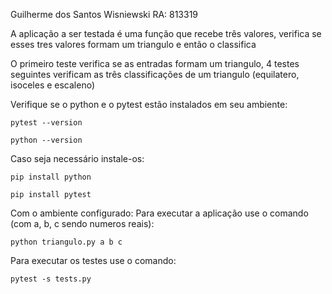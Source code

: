 Guilherme dos Santos Wisniewski RA: 813319

A aplicação a ser testada é uma função que recebe três valores, 
verifica se esses tres valores formam um triangulo e então o classifica

O primeiro teste verifica se as entradas formam um triangulo,
4 testes seguintes verificam as três classificações de um triangulo (equilatero, isoceles e escaleno)

Verifique se o python e o pytest estão instalados em seu ambiente:

    pytest --version
    
    python --version

Caso seja necessário instale-os:

    pip install python
    
    pip install pytest

Com o ambiente configurado:
Para executar a aplicação use o comando (com a, b, c sendo numeros reais):
    
    python triangulo.py a b c

Para executar os testes use o comando:
    
    pytest -s tests.py
